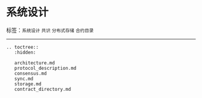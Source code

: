 # 系统设计

标签：``系统设计`` ``共识`` ``分布式存储`` ``合约目录``


----------

```eval_rst
.. toctree::
   :hidden:

   architecture.md
   protocol_description.md
   consensus.md
   sync.md
   storage.md
   contract_directory.md
```